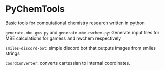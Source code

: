 # PyChemTools

Basic tools for computational chemistry research written in python

`generate-mbe-gms.py` and `generate-mbe-nwchem.py`: Generate input files for MBE calculations for gamess and nwchem respectively

`smiles-discord-bot`: simple discord bot that outputs images from smiles strings

`coordConverter`: converts cartessian to internal coordinates. 